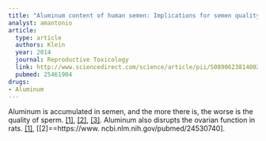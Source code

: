```yaml
---
title: "Aluminum content of human semen: Implications for semen quality"
analyst: amantonio
article:
  type: article
  authors: Klein
  year: 2014
  journal: Reproductive Toxicology
  link: http://www.sciencedirect.com/science/article/pii/S0890623814002548
  pubmed: 25461904
drugs:
- Aluminum
---
```


Aluminum is accumulated in semen, and the more there is, the worse is the quality of sperm. [[1]](https://www.ncbi.nlm.nih.gov/pubmed/21647756), [[2]](https://www.ncbi.nlm.nih.gov/pmc/articles/PMC3493836/), [[3]](https://www.ncbi.nlm.nih.gov/pmc/articles/PMC5371634/).
Aluminum also disrupts the ovarian function in rats. [[1]](https://www.ncbi.nlm.nih.gov/pubmed/21932046), [[2]==https://www. ncbi.nlm.nih.gov/pubmed/24530740].
